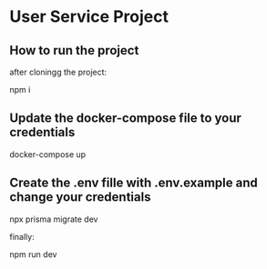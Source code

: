 # User Service Project

## How to run the project

after cloningg the project:

npm i

## Update the docker-compose file to your credentials

docker-compose up

## Create the .env fille with .env.example and change your credentials

npx prisma migrate dev

finally:

npm run dev
